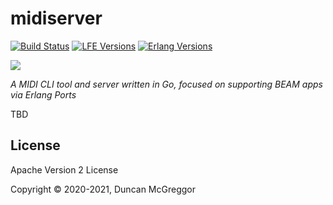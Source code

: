 # midiserver

[![Build Status][gh-actions-badge]][gh-actions]
[![LFE Versions][lfe badge]][lfe]
[![Erlang Versions][erlang badge]][versions]

[![][logo]][logo-large]

*A MIDI CLI tool and server written in Go, focused on supporting BEAM apps via Erlang Ports*

TBD

## License

Apache Version 2 License

Copyright © 2020-2021, Duncan McGreggor

[//]: ---Named-Links---

[logo]: assets/images/logo-v1-x250.png
[logo-large]: assets/images/logo-v1-x1000.png
[github]: https://github.com/geomyidia/erl-midi-server
[gh-actions-badge]: https://github.com/geomyidia/erl-midi-server/workflows/ci%2Fcd/badge.svg
[gh-actions]: https://github.com/geomyidia/erl-midi-server/actions
[lfe]: https://github.com/rvirding/lfe
[lfe badge]: https://img.shields.io/badge/lfe-2.0-blue.svg
[erlang badge]: https://img.shields.io/badge/erlang-21%20to%2024-blue.svg
[versions]: https://github.com/geomyidia/erl-midi-server/blob/master/.github/workflows/cicd.yml
